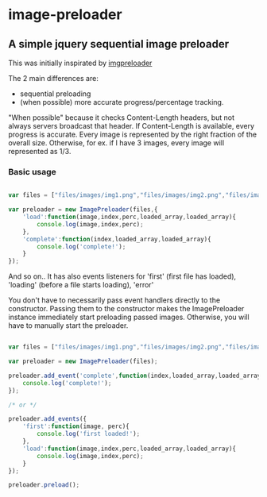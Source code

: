 # image-preloader

## A simple jquery sequential image preloader

This was initially inspirated by [imgpreloader](https://github.com/FiNGAHOLiC/jquery.imgpreloader)

The 2 main differences are:

- sequential preloading 
- (when possible) more accurate progress/percentage tracking.

"When possible" because it checks Content-Length headers, but not always servers broadcast that header.
If Content-Length is available, every progress is accurate. Every image is represented by the right fraction of the overall size.
Otherwise, for ex. if I have 3 images, every image will represented as 1/3.



### Basic usage

```javascript

var files = ["files/images/img1.png","files/images/img2.png","files/images/img3.png"];

var preloader = new ImagePreloader(files,{
	'load':function(image,index,perc,loaded_array,loaded_array){
		console.log(image,index,perc);
	},
	'complete':function(index,loaded_array,loaded_array){
		console.log('complete!');
	}
});

```

And so on.. It has also events listeners for 'first' (first file has loaded), 'loading' (before a file starts loading), 'error'

You don't have to necessarily pass event handlers directly to the constructor. 
Passing them to the constructor makes the ImagePreloader instance immediately start preloading passed images.
Otherwise, you will have to manually start the preloader.

```javascript

var files = ["files/images/img1.png","files/images/img2.png","files/images/img3.png"];

var preloader = new ImagePreloader(files);

preloader.add_event('complete',function(index,loaded_array,loaded_array){
	console.log('complete!');
});

/* or */

preloader.add_events({
	'first':function(image, perc){
		console.log('first loaded!');
	},
	'load':function(image,index,perc,loaded_array,loaded_array){
		console.log(image,index,perc);
	}
});

preloader.preload();

```



